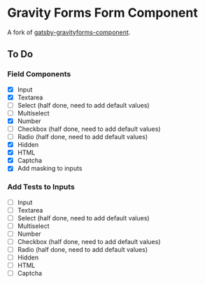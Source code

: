 # Gravity Forms Form Component

A fork of [gatsby-gravityforms-component](https://github.com/robmarshall/gatsby-gravityforms-component).

## To Do

### Field Components

-   [x] Input
-   [x] Textarea
-   [ ] Select (half done, need to add default values)
-   [ ] Multiselect
-   [x] Number
-   [ ] Checkbox (half done, need to add default values)
-   [ ] Radio (half done, need to add default values)
-   [x] Hidden
-   [x] HTML
-   [x] Captcha
-   [x] Add masking to inputs

### Add Tests to Inputs

-   [ ] Input
-   [ ] Textarea
-   [ ] Select (half done, need to add default values)
-   [ ] Multiselect
-   [ ] Number
-   [ ] Checkbox (half done, need to add default values)
-   [ ] Radio (half done, need to add default values)
-   [ ] Hidden
-   [ ] HTML
-   [ ] Captcha
